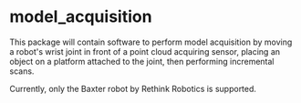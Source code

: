 # model_acquisition
This package will contain software to perform model acquisition by moving a robot's wrist joint in front of a point cloud acquiring sensor, placing an object on a platform attached to the joint, then performing incremental scans.

Currently, only the Baxter robot by Rethink Robotics is supported.